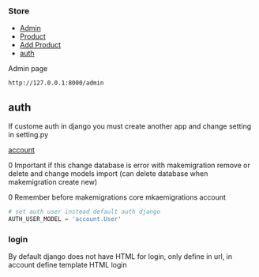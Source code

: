 ### Store

 - [Admin]()
 - [Product]()
 - [Add Product]()
 - [auth]()

Admin page

```url
http://127.0.0.1:8000/admin
```


## auth
If custome auth in django you must create another app and change setting in setting.py 

[account]()

0
Important if this change database is error with makemigration remove or delete
and change models import (can delete database when makemigration create new)

0
Remember before makemigrations core mkaemigrations account 

```python
# set auth user instead default auth django
AUTH_USER_MODEL = 'account.User'
```

### login
By default django does not have HTML for login, only define in url,
in account define template HTML login 